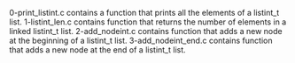 0-print_listint.c contains a function that prints all the elements of a listint_t list.
1-listint_len.c contains function that returns the number of elements in a linked listint_t list.
2-add_nodeint.c contains function that adds a new node at the beginning of a listint_t list.
3-add_nodeint_end.c contains function that adds a new node at the end of a listint_t list.

